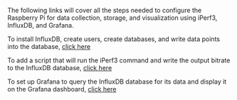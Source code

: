 The following links will cover all the steps needed to configure the Raspberry Pi for data collection, storage, and visualization using iPerf3, InfluxDB, and Grafana.

To install InfluxDB, create users, create databases, and write data points into the database, [click here](InfluxDB_setup.md)

To add a script that will run the iPerf3 command and write the output bitrate to the InfluxDB database, [click here]()

To set up Grafana to query the InfluxDB database for its data and display it on the Grafana dashboard, [click here]()